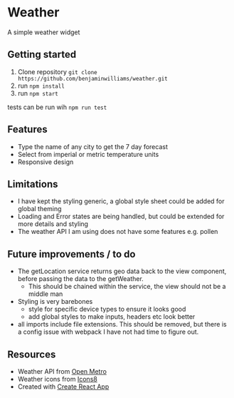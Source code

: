 # Weather

A simple weather widget

## Getting started

1. Clone repository `git clone https://github.com/benjaminwilliams/weather.git`
2. run `npm install`
3. run `npm start`

tests can be run wih `npm run test`

## Features

* Type the name of any city to get the 7 day forecast
* Select from imperial or metric temperature units
* Responsive design

## Limitations
* I have kept the styling generic, a global style sheet could be added for global theming
* Loading and Error states are being handled, but could be extended for more details and styling
* The weather API I am using does not have some features e.g. pollen

## Future improvements / to do
* The getLocation service returns geo data back to the view component, before passing the data to the getWeather.
  * This should be chained within the service, the view should not be a middle man
* Styling is very barebones
  * style for specific device types to ensure it looks good
  * add global styles to make inputs, headers etc look better
* all imports include file extensions. This should be removed, but there is a config issue with webpack I have not had time to figure out.

## Resources
* Weather API from [Open Metro](https://open-meteo.com)
* Weather icons from  [Icons8](https://icons8.com)
* Created with [Create React App](https://create-react-app.dev/)
